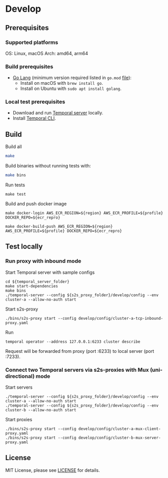 # Develop

## Prerequisites

### Supported platforms

OS: Linux, macOS
Arch: amd64, arm64

### Build prerequisites

- [Go Lang](https://go.dev/) (minimum version required listed in `go.mod` [file](go.mod)):
  - Install on macOS with `brew install go`.
  - Install on Ubuntu with `sudo apt install golang`.

### Local test prerequisites

- Download and run [Temporal server](https://github.com/temporalio/temporal/tree/main) locally.
- Install [Temporal CLI](https://github.com/temporalio/cli).

## Build

Build all

```bash
make
```

Build binaries without running tests with:

```bash
make bins
```

Run tests

```
make test
```

Build and push docker image

```
make docker-login AWS_ECR_REGION=${region} AWS_ECR_PROFILE=${profile} DOCKER_REPO=${ecr_repro}

make docker-build-push AWS_ECR_REGION=${region} AWS_ECR_PROFILE=${profile} DOCKER_REPO=${ecr_repro}
```

## Test locally

### Run proxy with inbound mode

Start Temporal server with sample configs

```
cd ${temporal_server_folder}
make start-dependencies
make bins
./temporal-server --config ${s2s_proxy_folder}/develop/config --env cluster-a --allow-no-auth start
```

Start s2s-proxy

```
./bins/s2s-proxy start --config develop/config/cluster-a-tcp-inbound-proxy.yaml
```

Run 
```
temporal operator --address 127.0.0.1:6233 cluster describe
```

Request will be forwarded from proxy (port :6233) to local server (port :7233).

### Connect two Temporal servers via s2s-proxies with Mux (uni-directional) mode

Start servers
```
./temporal-server --config ${s2s_proxy_folder}/develop/config --env cluster-a --allow-no-auth start
./temporal-server --config ${s2s_proxy_folder}/develop/config --env cluster-b --allow-no-auth start
```

Start proxies
```
./bins/s2s-proxy start --config develop/config/cluster-a-mux-client-proxy.yaml
./bins/s2s-proxy start --config develop/config/cluster-b-mux-server-proxy.yaml
```

## License

MIT License, please see [LICENSE](LICENSE) for details.